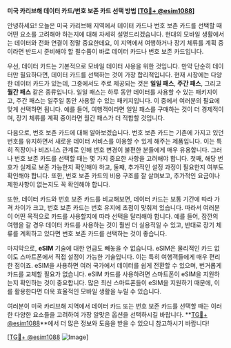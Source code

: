 **미국 카리브해 데이터 카드/번호 보존 카드 선택 방법 [[TG💪+ @esim1088](https://t.me/s/esim1088)]**

안녕하세요! 오늘은 미국 카리브해 지역에서 데이터 카드나 번호 보존 카드를 선택할 때 어떤 요소를 고려해야 하는지에 대해 자세히 설명드리겠습니다. 현대의 모바일 생활에서는 데이터와 전화 연결이 정말 중요한데요, 이 지역에서 여행하거나 장기 체류를 계획 중이라면 반드시 준비해야 할 필수품이 바로 데이터 카드나 번호 보존 카드입니다.

우선, 데이터 카드는 기본적으로 모바일 데이터 사용을 위한 것입니다. 만약 단순히 데이터만 필요하다면, 데이터 카드를 선택하는 것이 가장 합리적입니다. 현재 시장에는 다양한 데이터 카드가 있는데, 그중에서도 주로 제공되는 것은 **일일 패스**, **주간 패스**, 그리고 **월간 패스** 같은 종류입니다. 일일 패스는 하루 동안 데이터를 사용할 수 있는 패키지이고, 주간 패스는 일주일 동안 사용할 수 있는 패키지입니다. 이 중에서 여러분의 필요에 맞게 선택하면 됩니다. 예를 들어, 여행객이라면 일일 패스를 구매하는 것이 더 경제적이며, 장기 체류를 계획 중이라면 월간 패스가 더 적합할 것입니다.

다음으로, 번호 보존 카드에 대해 알아보겠습니다. 번호 보존 카드는 기존에 가지고 있던 번호를 유지하면서 새로운 데이터 서비스를 이용할 수 있게 해주는 제품입니다. 이는 특히 직장이나 비즈니스 관계로 인해 번호 변경이 불편한 분들에게 매우 유용합니다. 그러나 번호 보존 카드를 선택할 때는 몇 가지 중요한 사항을 고려해야 합니다. 첫째, 해당 번호가 실제로 보존 가능한지 확인해야 하고, 둘째, 추가적인 설정 과정이 필요한지 여부도 확인해야 합니다. 또한, 번호 보존 카드의 비용 구조를 잘 살펴보고, 추가적인 요금이나 제한사항이 없는지도 꼭 확인해야 합니다.

또한, 데이터 카드와 번호 보존 카드를 비교해보면, 데이터 카드는 보통 기간에 따라 가격 차이가 크고, 번호 보존 카드는 번호 유지에 초점이 맞춰져 있습니다. 따라서 여러분이 어떤 목적으로 카드를 사용할지에 따라 선택을 달리해야 합니다. 예를 들어, 잠깐의 여행을 갈 경우 데이터 카드를 사용하는 것이 훨씬 더 실용적일 수 있고, 반대로 장기 체류를 계획하고 있다면 번호 보존 카드를 선택하는 것이 좋습니다.

마지막으로, **eSIM** 기술에 대한 언급도 빼놓을 수 없습니다. eSIM은 물리적인 카드 없이도 스마트폰에서 직접 설정이 가능한 기술입니다. 이는 특히 여행객들에게 매우 편리한 점이죠. eSIM을 사용하면 여러 국가에서 데이터를 쉽게 전환할 수 있으며, 번거롭게 카드를 교체할 필요가 없습니다. eSIM 카드를 사용하려면 스마트폰이 eSIM을 지원하는지 확인하는 것이 중요합니다. 많은 최신 스마트폰들이 eSIM을 지원하기 때문에, 이를 활용한다면 더욱 효율적인 모바일 생활을 누릴 수 있습니다.

여러분이 미국 카리브해 지역에서 데이터 카드 또는 번호 보존 카드를 선택할 때는 이러한 다양한 요소들을 고려하여 가장 알맞은 옵션을 선택하시길 바랍니다. **[TG💪+ @esim1088](https://t.me/s/esim1088)**에서 더 많은 정보와 도움을 받을 수 있으니 참고하시기 바랍니다!

[[TG💪+ @esim1088](https://t.me/s/esim1088) ![Image](https://i.postimg.cc/Y0z9fWf4/image.png)]